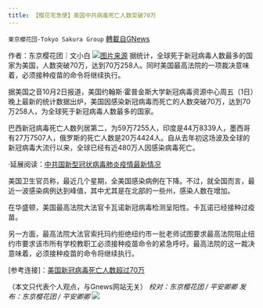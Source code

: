 ```yaml
---
title: 【樱花宅急便】美国中共病毒死亡人数突破70万
---
```

`東京櫻花団-Tokyo Sakura Group` [轉載自GNews](https://gnews.org/zh-hans/1568487/)

作者：东京樱花团｜文小白
![](https://lh5.googleusercontent.com/W73HsBfuek7ZIfr15bwuqDXGwhUmFZ7OzJU-gDLuScGN3xxIinmGgMErpsY3392ErYe01pcB8sfE3GB1OzTiElJn_xzfDcJruSqTCy_oW_Vp8RiLssjF3P40seJ38fRc20UGiLgt=s0)[图片来源](https://www.voachinese.com/a/us-tops-700-000-covid-deaths-20211001/6254384.html)
据统计，全球死于新冠病毒人数最多的国家为美国，人数突破70万，达到70万258人。同时美国最高法院的一项裁决意味着，必须接种疫苗的命令将继续执行。

据美国之音10月2日报道，美国约翰斯·霍普金斯大学新冠病毒资源中心周五（1日）晚上最新的统计数据出炉，美国因感染新冠病毒而死亡的人数突破70万，达到70万258人，为全球死于新冠病毒人数最多的国家。

巴西新冠病毒死亡人数列居第二，为59万7255人，印度是44万8339人，墨西哥有27万7507人，俄罗斯的死亡人数是20万4424人。自从去年初这场波及全球的新冠病毒大流行以来，全球已经有近480万人因感染病毒死亡。

·延展阅读：[中共国新型冠状病毒肺炎疫情最新情况](http://www.nhc.gov.cn/xcs/yqtb/202010/08c7b372eece40b3acaa46f03c738f69.shtml)

美国卫生官员称，最近几个星期，全美国感染病例在下降。不过，就全国而言，最近一波感染病例达到峰值，其中尤其是在北部的一些州，感染人数在增加。

在华盛顿，美国最高法院大法官卡瓦诺新冠病毒检测呈阳性。卡瓦诺已经接种过疫苗。

另一方面，最高法院大法官索托玛约拒绝纽约市一批老师试图要求最高法院阻止纽约市要求该市所有学校教职工必须接种疫苗命令的紧急呼吁。最高法院的这一裁决意味着，必须接种疫苗的命令将继续执行。

[参考连接]：[美国新冠病毒死亡人数超过70万](https://www.voachinese.com/a/us-tops-700-000-covid-deaths-20211001/6254384.html)

（本文只代表个人观点，与Gnews网站无关）
*校对：东京樱花团 / 平安卿卿
发布：东京樱花团 / 平安卿卿*
![](https://assets.gnews.org/wp-content/uploads/2021/08/image0-1-36.jpg)
